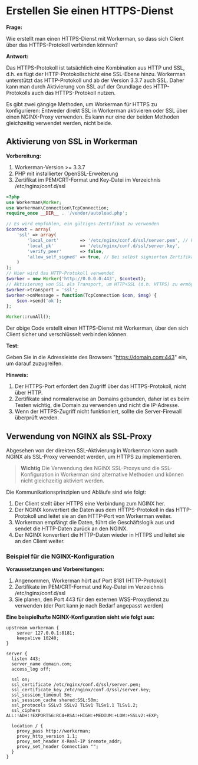 # Erstellen Sie einen HTTPS-Dienst

**Frage:**

Wie erstellt man einen HTTPS-Dienst mit Workerman, so dass sich Client über das HTTPS-Protokoll verbinden können?

**Antwort:**

Das HTTPS-Protokoll ist tatsächlich eine Kombination aus HTTP und SSL, d.h. es fügt der HTTP-Protokollschicht eine SSL-Ebene hinzu. Workerman unterstützt das HTTP-Protokoll und ab der Version 3.3.7 auch SSL. Daher kann man durch Aktivierung von SSL auf der Grundlage des HTTP-Protokolls auch das HTTPS-Protokoll nutzen.

Es gibt zwei gängige Methoden, um Workerman für HTTPS zu konfigurieren: Entweder direkt SSL in Workerman aktivieren oder SSL über einen NGINX-Proxy verwenden. Es kann nur eine der beiden Methoden gleichzeitig verwendet werden, nicht beide.

## Aktivierung von SSL in Workerman

**Vorbereitung:**

1. Workerman-Version >= 3.3.7
2. PHP mit installierter OpenSSL-Erweiterung
3. Zertifikat im PEM/CRT-Format und Key-Datei im Verzeichnis /etc/nginx/conf.d/ssl

```php
<?php
use Workerman\Worker;
use Workerman\Connection\TcpConnection;
require_once __DIR__ . '/vendor/autoload.php';

// Es wird empfohlen, ein gültiges Zertifikat zu verwenden
$context = array(
    'ssl' => array(
        'local_cert'        => '/etc/nginx/conf.d/ssl/server.pem', // kann auch eine CRT-Datei sein
        'local_pk'          => '/etc/nginx/conf.d/ssl/server.key',
        'verify_peer'       => false,
        'allow_self_signed' => true, // Bei selbst signierten Zertifikaten diese Option aktivieren
    )
);
// Hier wird das HTTP-Protokoll verwendet
$worker = new Worker('http://0.0.0.0:443', $context);
// Aktivierung von SSL als Transport, um HTTP+SSL (d.h. HTTPS) zu ermöglichen
$worker->transport = 'ssl';
$worker->onMessage = function(TcpConnection $con, $msg) {
    $con->send('ok');
};

Worker::runAll();
```

Der obige Code erstellt einen HTTPS-Dienst mit Workerman, über den sich Client sicher und verschlüsselt verbinden können.

**Test:**

Geben Sie in die Adressleiste des Browsers "https://domain.com:443" ein, um darauf zuzugreifen.

**Hinweis:**

1. Der HTTPS-Port erfordert den Zugriff über das HTTPS-Protokoll, nicht über HTTP.
2. Zertifikate sind normalerweise an Domains gebunden, daher ist es beim Testen wichtig, die Domain zu verwenden und nicht die IP-Adresse.
3. Wenn der HTTPS-Zugriff nicht funktioniert, sollte die Server-Firewall überprüft werden.

## Verwendung von NGINX als SSL-Proxy

Abgesehen von der direkten SSL-Aktivierung in Workerman kann auch NGINX als SSL-Proxy verwendet werden, um HTTPS zu implementieren.

> **Wichtig**
> Die Verwendung  des NGINX SSL-Proxys und die SSL-Konfiguration in Workerman sind alternative Methoden und können nicht gleichzeitig aktiviert werden.

Die Kommunikationsprinzipien und Abläufe sind wie folgt:

1. Der Client stellt über HTTPS eine Verbindung zum NGINX her.
2. Der NGINX konvertiert die Daten aus dem HTTPS-Protokoll in das HTTP-Protokoll und leitet sie an den HTTP-Port von Workerman weiter.
3. Workerman empfängt die Daten, führt die Geschäftslogik aus und sendet die HTTP-Daten zurück an den NGINX.
4. Der NGINX konvertiert die HTTP-Daten wieder in HTTPS und leitet sie an den Client weiter.

### Beispiel für die NGINX-Konfiguration

**Voraussetzungen und Vorbereitungen:**

1. Angenommen, Workerman hört auf Port 8181 (HTTP-Protokoll)
2. Zertifikate im PEM/CRT-Format und Key-Datei im Verzeichnis /etc/nginx/conf.d/ssl
3. Sie planen, den Port 443 für den externen WSS-Proxydienst zu verwenden (der Port kann je nach Bedarf angepasst werden)

**Eine beispielhafte NGINX-Konfiguration sieht wie folgt aus:**

```nginx
upstream workerman {
    server 127.0.0.1:8181;
    keepalive 10240;
}

server {
  listen 443;
  server_name domain.com;
  access_log off;
  
  ssl on;
  ssl_certificate /etc/nginx/conf.d/ssl/server.pem;
  ssl_certificate_key /etc/nginx/conf.d/ssl/server.key;
  ssl_session_timeout 5m;
  ssl_session_cache shared:SSL:50m;
  ssl_protocols SSLv3 SSLv2 TLSv1 TLSv1.1 TLSv1.2;
  ssl_ciphers ALL:!ADH:!EXPORT56:RC4+RSA:+HIGH:+MEDIUM:+LOW:+SSLv2:+EXP;

  location / {
    proxy_pass http://workerman;
    proxy_http_version 1.1;
    proxy_set_header X-Real-IP $remote_addr;
    proxy_set_header Connection "";
  }
}
```
